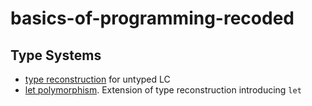 basics-of-programming-recoded
=============================

Type Systems
------------

- [type reconstruction](src/main/scala/Type%20Reconstruction) for untyped LC
- [let polymorphism](src/main/scala/Let%20Polymorphism). Extension of type reconstruction introducing `let`

